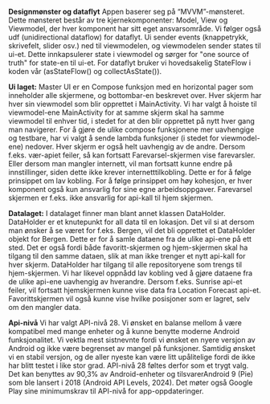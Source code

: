 **Designmønster og dataflyt**
Appen baserer seg på “MVVM”-mønsteret. Dette mønsteret består av tre kjernekomponenter: Model, View
og Viewmodel, der hver komponent har sitt eget ansvarsområde. Vi følger også udf (unidirectional
dataflow) for dataflyt. Ui sender events (knappetrykk, skrivefelt, slider osv.) ned til viewmodelen,
og viewmodelen sender states til ui-et. Dette innkapsulerer state i viewmodel og sørger for 
"one source of truth" for state-en til ui-et. For dataflyt bruker vi hovedsakelig StateFlow i koden 
vår (asStateFlow() og collectAsState()).

**Ui laget:**
Master UI er en Compose funksjon med en horizontal pager som inneholder alle skjermene, og 
bottombar-en beskrevet over. Hver skjerm har hver sin viewmodel som blir opprettet i MainActivity.
Vi har valgt å hoiste til viewmodel-ene MainActivity for at samme skjerm skal ha samme viewmodel til
enhver tid, i stedet for at den blir opprettet på nytt hver gang man navigerer. For å gjøre de ulike
compose funksjonene mer uavhengige og testbare, har vi valgt å sende lambda funksjoner
(i stedet for viewmodel-ene) nedover. Hver skjerm er også helt uavhengig av de andre. 
Dersom f.eks. vær-apiet feiler, så kan fortsatt Farevarsel-skjermen vise farevarsler. Eller dersom
man mangler internett, vil man fortsatt kunne endre på innstillinger, siden dette ikke krever
internetttilkobling. Dette er for å følge prinsippet om lav kobling. For å følge prinsippet om høy
kohesjon, er hver komponent også kun ansvarlig for sine egne arbeidsoppgaver. Farevarsel skjermen
er f.eks. ikke ansvarlig for api-kall til hjem skjermen.   

**Datalaget:**
I datalaget finner man blant annet klassen DataHolder. DataHolder er et knutepunkt for all data til 
en lokasjon. Det vil si at dersom man ønsker å se været for f.eks. Bergen, vil det bli opprettet et
DataHolder objekt for Bergen. Dette er for å samle dataene fra de ulike api-ene på ett sted. Det er
også fordi både favoritt-skjermen og hjem-skjermen skal ha tilgang til den samme dataen, slik at man
ikke trenger et nytt api-kall for hver skjerm. DataHolder har tilgang til alle repositoryene som 
trengs til hjem-skjermen.
Vi har likevel oppnådd lav kobling ved å gjøre dataene fra de ulike api-ene uavhengig av hverandre.
Dersom f.eks. Sunrise api-et feiler, vil fortsatt hjemskjermen kunne vise data fra Location Forecast
api-et. Favorittskjermen vil også kunne vise hvilke posisjoner som er lagret, selv om den 
mangler data.


**Api-nivå**
Vi har valgt API-nivå 28. Vi ønsket en balanse mellom å være kompatibel med mange enheter og å kunne
benytte moderne Android funksjonalitet. Vi vektla mest sistnevnte fordi vi ønsket en nyere versjon
av Android og ikke være begrenset av mangel på funksjoner. Samtidig ønsket vi en stabil versjon, og
de aller nyeste kan være litt upålitelige fordi de ikke har blitt testet i like stor grad.
API-nivå 28 føltes derfor som et trygt valg. Det kan benyttes av 90,3% av Android-enheter og
tilsvarerAndroid 9 (Pie) som ble lansert i 2018 (Android API Levels, 2024). Det møter også
Google Play sine minimumskrav til API-nivå for app-oppdateringer.
